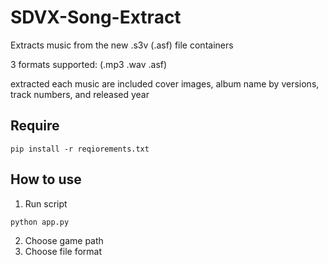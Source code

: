 # SDVX-Song-Extract
Extracts music from the new .s3v (.asf) file containers

3 formats supported: (.mp3 .wav .asf)

extracted each music are included cover images, album name by versions, track numbers, and released year


## Require

```
pip install -r reqiorements.txt
```

## How to use

1. Run script

```
python app.py
```

2. Choose game path
3. Choose file format

